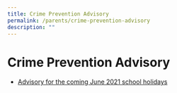 ```yaml
---
title: Crime Prevention Advisory
permalink: /parents/crime-prevention-advisory
description: ""
---
```

# **Crime Prevention Advisory**

* [Advisory for the coming June 2021 school holidays](/files/Jun%202021%20crime%20advisory.pdf)